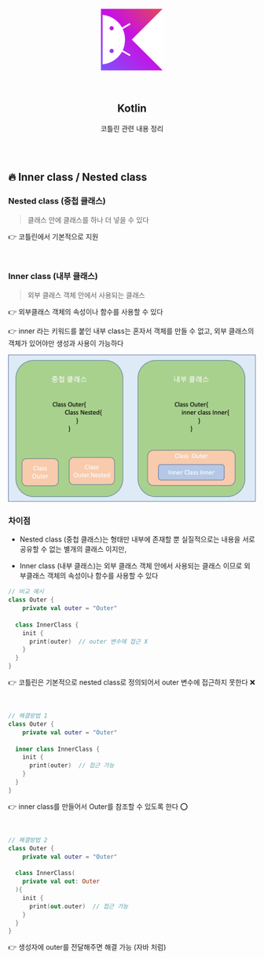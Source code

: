 <div align="center">
  <p>
    <img src="../README.assets/kotlin-hero.png">
  </p>
  <br>
  <h2>Kotlin</h2>
  <p>코틀린 관련 내용 정리</p>
  <br>
  <br>
</div>

## 🔥 Inner class / Nested class

### Nested class (중첩 클래스)

> 클래스 안에 클래스를 하나 더 넣을 수 있다

👉 코틀린에서 기본적으로 지원

<br>

### Inner class (내부 클래스)

> 외부 클래스 객체 안에서 사용되는 클래스

👉 외부클래스 객체의 속성이나 함수를 사용할 수 있다

👉 inner 라는 키워드를 붙인 내부 class는 혼자서 객체를 만들 수 없고, 외부 클래스의 객체가 있어야만 생성과 사용이 가능하다

![companion](../README.assets/inner.png)

### 차이점

- Nested class (중첩 클래스)는 형태만 내부에 존재할 뿐 실질적으로는 내용을 서로 공유할 수 없는 별개의 클래스 이지만,

- Inner class (내부 클래스)는 외부 클래스 객체 안에서 사용되는 클래스 이므로 외부클래스 객체의 속성이나 함수를 사용할 수 있다

```kotlin
// 비교 예시
class Outer {
	private val outer = "Outer"
  
  class InnerClass {
    init {
      print(outer)  // outer 변수에 접근 X
    }
  }
}
```

👉 코틀린은 기본적으로 nested class로 정의되어서 outer 변수에 접근하지 못한다 ❌

<br>

```kotlin
// 해결방법 1
class Outer {
	private val outer = "Outer"
  
  inner class InnerClass {
    init {
      print(outer)  // 접근 가능
    }
  }
}
```

👉 inner class를 만들어서 Outer를 참조할 수 있도록 한다 ⭕️

<br>

```kotlin
// 해결방법 2
class Outer {
	private val outer = "Outer"
  
  class InnerClass(
    private val out: Outer
  ){
    init {
      print(out.outer)  // 접근 가능
    }
  }
}
```

👉 생성자에 outer를 전달해주면 해결 가능 (자바 처럼)
